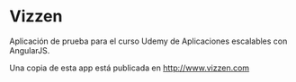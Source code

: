 # Vizzen

Aplicación de prueba para el curso Udemy de Aplicaciones escalables con AngularJS.

Una copia de esta app está publicada en http://www.vizzen.com
